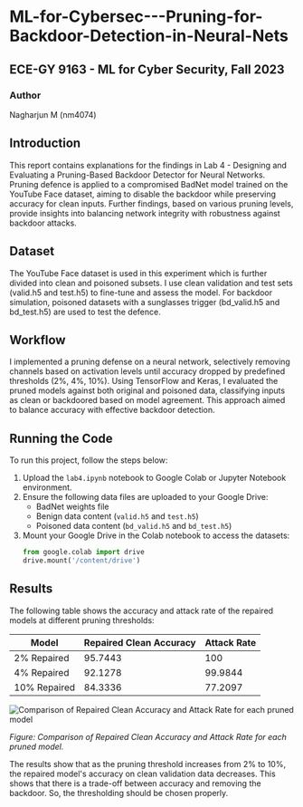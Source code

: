 # ML-for-Cybersec---Pruning-for-Backdoor-Detection-in-Neural-Nets

## ECE-GY 9163 - ML for Cyber Security, Fall 2023

### Author
Nagharjun M (nm4074)

## Introduction

This report contains explanations for the findings in Lab 4 - Designing and Evaluating a Pruning-Based Backdoor Detector for Neural Networks. Pruning defence is applied to a compromised BadNet model trained on the YouTube Face dataset, aiming to disable the backdoor while preserving accuracy for clean inputs. Further findings, based on various pruning levels, provide insights into balancing network integrity with robustness against backdoor attacks.

## Dataset

The YouTube Face dataset is used in this experiment which is further divided into clean and poisoned subsets. I use clean validation and test sets (valid.h5 and test.h5) to fine-tune and assess the model. For backdoor simulation, poisoned datasets with a sunglasses trigger (bd\_valid.h5 and bd\_test.h5) are used to test the defence.

## Workflow

I implemented a pruning defense on a neural network, selectively removing channels based on activation levels until accuracy dropped by predefined thresholds (2\%, 4\%, 10\%). Using TensorFlow and Keras, I evaluated the pruned models against both original and poisoned data, classifying inputs as clean or backdoored based on model agreement. This approach aimed to balance accuracy with effective backdoor detection.

## Running the Code

To run this project, follow the steps below:

1. Upload the `lab4.ipynb` notebook to Google Colab or Jupyter Notebook environment.
2. Ensure the following data files are uploaded to your Google Drive:
    - BadNet weights file
    - Benign data content (`valid.h5` and `test.h5`)
    - Poisoned data content (`bd_valid.h5` and `bd_test.h5`)
3. Mount your Google Drive in the Colab notebook to access the datasets:
   ```python
   from google.colab import drive
   drive.mount('/content/drive')

## Results

The following table shows the accuracy and attack rate of the repaired models at different pruning thresholds:

| Model         | Repaired Clean Accuracy | Attack Rate |
|---------------|-------------------------|-------------|
| 2% Repaired   | 95.7443                 | 100         |
| 4% Repaired   | 92.1278                 | 99.9844     |
| 10% Repaired  | 84.3336                 | 77.2097     |

![Comparison of Repaired Clean Accuracy and Attack Rate for each pruned model](![modelcomp](https://github.com/Nagharjun17/ML-for-Cybersec---Pruning-for-Backdoor-Detection-in-Neural-Nets/assets/64778259/8bb99fdf-814a-4e84-becc-d4717eab5658))

*Figure: Comparison of Repaired Clean Accuracy and Attack Rate for each pruned model.*

The results show that as the pruning threshold increases from 2\% to 10\%, the repaired model's accuracy on clean validation data decreases. This shows that there is a trade-off between accuracy and removing the backdoor. So, the thresholding should be chosen properly.

